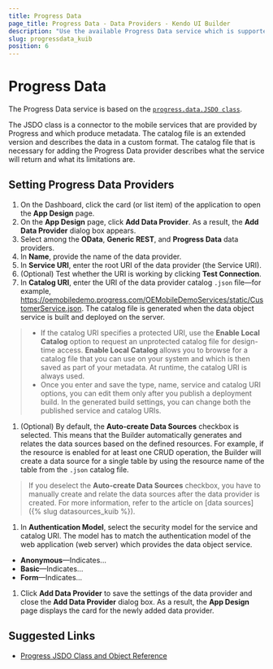```yaml
---
title: Progress Data
page_title: Progress Data - Data Providers - Kendo UI Builder
description: "Use the available Progress Data service which is supported by the Kendo UI Builder tool for creating and managing Angular and AngularJS-based web applications."
slug: progressdata_kuib
position: 6
---
```


# Progress Data

The Progress Data service is based on the [`progress.data.JSDO class`](https://documentation.progress.com/output/pdo/index.html#page/pdo/progress.data.jsdo-class.html).


The JSDO class is a connector to the mobile services that are provided by Progress and which produce metadata. The catalog file is an extended version and describes the data in a custom format. The catalog file that is necessary for adding the Progress Data provider describes what the service will return and what its limitations are.   

## Setting Progress Data Providers

1. On the Dashboard, click the card (or list item) of the application to open the **App Design** page.
1. On the **App Design** page, click **Add Data Provider**. As a result, the **Add Data Provider** dialog box appears.
1. Select among the **OData**, **Generic REST**, and **Progress Data** data providers.
1. In **Name**, provide the name of the data provider.
1. In **Service URI**, enter the root URI of the data provider (the Service URI).
1. (Optional) Test whether the URI is working by clicking **Test Connection**.
1. In **Catalog URI**, enter the URI of the data provider catalog `.json` file&mdash;for example, https://oemobiledemo.progress.com/OEMobileDemoServices/static/CustomerService.json. The catalog file is generated when the data object service is built and deployed on the server.

  > * If the catalog URI specifies a protected URI, use the **Enable Local Catalog** option to request an unprotected catalog file for design-time access. **Enable Local Catalog** allows you to browse for a catalog file that you can use on your system and which is then saved as part of your metadata. At runtime, the catalog URI is always used.
  > * Once you enter and save the type, name, service and catalog URI options, you can edit them only after you publish a deployment build. In the generated build settings, you can change both the published service and catalog URIs.

1. (Optional) By default, the **Auto-create Data Sources** checkbox is selected. This means that the Builder automatically generates and relates the data sources based on the defined resources. For example, if the resource is enabled for at least one CRUD operation, the Builder will create a data source for a single table by using the resource name of the table from the `.json` catalog file.

  > If you deselect the **Auto-create Data Sources** checkbox, you have to manually create and relate the data sources after the data provider is created. For more information, refer to the article on [data sources]({% slug datasources_kuib %}).

1. In **Authentication Model**, select the security model for the service and catalog URI. The model has to match the authentication model of the web application (web server) which provides the data object service.

  * **Anonymous**&mdash;Indicates...
  * **Basic**&mdash;Indicates...
  * **Form**&mdash;Indicates...

1. Click **Add Data Provider** to save the settings of the data provider and close the **Add Data Provider** dialog box. As a result, the **App Design** page displays the card for the newly added data provider.

## Suggested Links

* [Progress JSDO Class and Object Reference](https://documentation.progress.com/output/pdo/index.html#page/pdo/progress.data.jsdo-class.html)
